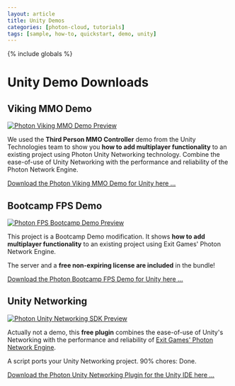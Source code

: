 ```yaml
---
layout: article
title: Unity Demos
categories: [photon-cloud, tutorials]
tags: [sample, how-to, quickstart, demo, unity]
---
```

{% include globals %}

Unity Demo Downloads
====================

Viking MMO Demo
---------------

[![Photon Viking MMO Demo
Preview](../img/preview_download_photon_unity_viking-demo.png "Download Photon Viking MMO Demo")](http://u3d.as/content/exit-games/photon-viking-demo/2gg)

We used the **Third Person MMO Controller** demo from the Unity
Technologies team to show you **how to add multiplayer functionality**
to an existing project using Photon Unity Networking technology. Combine
the ease-of-use of Unity Networking with the performance and reliability
of the Photon Network Engine.

[Download the Photon Viking MMO Demo for Unity here
...](http://u3d.as/content/exit-games/photon-viking-demo/2gg)

Bootcamp FPS Demo
-----------------

[![Photon FPS Bootcamp Demo
Preview](../img/preview_download_photon_unity_bootcamp-demo.png "Download Photon FPS Bootcamp Demo")](http://u3d.as/content/exit-games/photon-bootcamp-demo/1AA)

This project is a Bootcamp Demo modification. It shows **how to add
multiplayer functionality** to an existing project using Exit Games'
Photon Network Engine.

The server and a **free non-expiring license are included** in the
bundle!

[Download the Photon Bootcamp FPS Demo for Unity here
...](http://u3d.as/content/exit-games/photon-bootcamp-demo/1AA)

Unity Networking
----------------

[![Photon Unity Networking SDK
Preview](../img/preview_download_photon_unity_networking_sdk.png "Download Photon Unity Networking SDK")](http://u3d.as/content/exit-games/photon-unity-networking/2ey)

Actually not a demo, this **free plugin** combines the ease-of-use of
Unity's Networking with the performance and reliability of [Exit Games'
Photon Network Engine](http://www.exitgames.com/Photon).

A script ports your Unity Networking project. 90% chores: Done.

[Download the Photon Unity Networking Plugin for the Unity IDE here
...](http://u3d.as/content/exit-games/photon-unity-networking/2ey)
